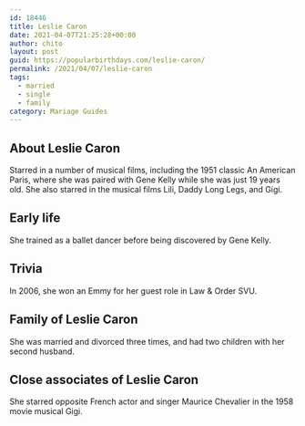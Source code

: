 ```yaml
---
id: 18446
title: Leslie Caron
date: 2021-04-07T21:25:28+00:00
author: chito
layout: post
guid: https://popularbirthdays.com/leslie-caron/
permalink: /2021/04/07/leslie-caron  
tags:
  - married
  - single
  - family
category: Mariage Guides
---
```

<!--Content-->


          
          
## About Leslie Caron



  Starred in a number of musical films, including the 1951 classic An American Paris, where she was paired with Gene Kelly while she was just 19 years old. She also starred in the musical films Lili, Daddy Long Legs, and Gigi.

                
                
## Early life



  She trained as a ballet dancer before being discovered by Gene Kelly.

                
                
## Trivia



  In 2006, she won an Emmy for her guest role in Law & Order SVU.

                
                
## Family of Leslie Caron



  She was married and divorced three times, and had two children with her second husband.

                
                
## Close associates of Leslie Caron



  She starred opposite French actor and singer Maurice Chevalier in the 1958 movie musical Gigi.

          
          